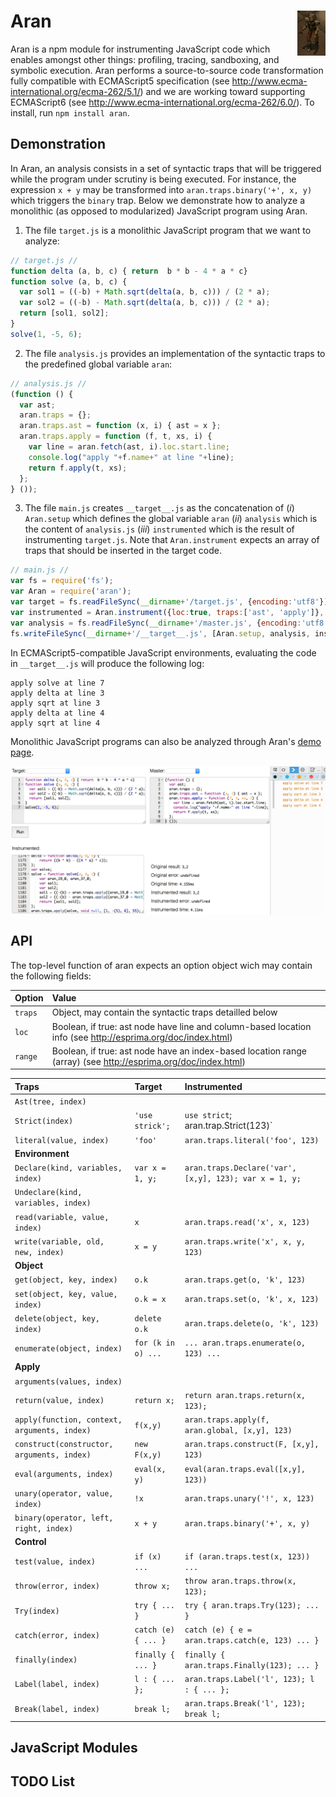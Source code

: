 # Aran <img src="aran.png" align="right" alt="aran-logo" title="Aran Linvail"/>

Aran is a npm module for instrumenting JavaScript code which enables amongst other things: profiling, tracing, sandboxing, and symbolic execution. Aran performs a source-to-source code transformation fully compatible with ECMAScript5 specification (see http://www.ecma-international.org/ecma-262/5.1/) and we are working toward supporting ECMAScript6 (see http://www.ecma-international.org/ecma-262/6.0/). To install, run `npm install aran`.

## Demonstration

In Aran, an analysis consists in a set of syntactic traps that will be triggered while the program under scrutiny is being executed.
For instance, the expression `x + y` may be transformed into `aran.traps.binary('+', x, y)` which triggers the `binary` trap.
Below we demonstrate how to analyze a monolithic (as opposed to modularized) JavaScript program using Aran.

1. The file `target.js` is a monolithic JavaScript program that we want to analyze:

  ```javascript
  // target.js //
  function delta (a, b, c) { return  b * b - 4 * a * c}
  function solve (a, b, c) {
    var sol1 = ((-b) + Math.sqrt(delta(a, b, c))) / (2 * a);
    var sol2 = ((-b) - Math.sqrt(delta(a, b, c))) / (2 * a);
    return [sol1, sol2];
  }
  solve(1, -5, 6);
  ```

2. The file `analysis.js` provides an implementation of the syntactic traps to the predefined global variable `aran`:

  ```javascript
  // analysis.js //
  (function () {
    var ast;
    aran.traps = {};
    aran.traps.ast = function (x, i) { ast = x };
    aran.traps.apply = function (f, t, xs, i) {
      var line = aran.fetch(ast, i).loc.start.line;
      console.log("apply "+f.name+" at line "+line);
      return f.apply(t, xs);
    };
  } ());
  ```

3. The file `main.js` creates `__target__.js` as the concatenation of (*i*) `Aran.setup` which defines the global variable `aran` (*ii*) `analysis` which is the content of `analysis.js` (*iii*) `instrumented` which is the result of instrumenting `target.js`. Note that `Aran.instrument` expects an array of traps that should be inserted in the target code.

  ```javascript
  // main.js //
  var fs = require('fs');
  var Aran = require('aran');
  var target = fs.readFileSync(__dirname+'/target.js', {encoding:'utf8'});
  var instrumented = Aran.instrument({loc:true, traps:['ast', 'apply']}, target);
  var analysis = fs.readFileSync(__dirname+'/master.js', {encoding:'utf8'});
  fs.writeFileSync(__dirname+'/__target__.js', [Aran.setup, analysis, instrumented].join('\n'));
  ```

In ECMAScript5-compatible JavaScript environments, evaluating the code in `__target__.js` will produce the following log: 

```
apply solve at line 7
apply delta at line 3
apply sqrt at line 3
apply delta at line 4
apply sqrt at line 4
```

Monolithic JavaScript programs can also be analyzed through Aran's [demo page](http://rawgit.com/lachrist/aran/master/glitterdust/demo.html).

<img src="demo.png" align="center" alt="demo-screenshot" title="Aran's demonstration page"/>

## API

The top-level function of aran expects an option object wich may contain the following fields:

Option  | Value
:-------|:----------------
`traps` | Object, may contain the syntactic traps detailled below
`loc`   | Boolean, if true: ast node have line and column-based location info (see http://esprima.org/doc/index.html)
`range` | Boolean, if true: ast node have an index-based location range (array) (see http://esprima.org/doc/index.html)

Traps | Target | Instrumented
:-----|:-------|:------------
`Ast(tree, index)` ||
`Strict(index)` | `'use strick';` | `use strict`; aran.trap.Strict(123)`
`literal(value, index)` | `'foo'` | `aran.traps.literal('foo', 123)`
**Environment** ||
`Declare(kind, variables, index)` | `var x = 1, y;` | `aran.traps.Declare('var', [x,y], 123); var x = 1, y;`
`Undeclare(kind, variables, index)` ||
`read(variable, value, index)` | `x` | `aran.traps.read('x', x, 123)` |
`write(variable, old, new, index)` | `x = y` | `aran.traps.write('x', x, y, 123)`
**Object** ||
`get(object, key, index)` | `o.k` | `aran.traps.get(o, 'k', 123)` 
`set(object, key, value, index)` | `o.k = x` | `aran.traps.set(o, 'k', x, 123)`
`delete(object, key, index)` | `delete o.k` | `aran.traps.delete(o, 'k', 123)`
`enumerate(object, index)` | `for (k in o) ...` | `... aran.traps.enumerate(o, 123) ...`
**Apply** ||
`arguments(values, index)` ||
`return(value, index)` | `return x;` | `return aran.traps.return(x, 123);`
`apply(function, context, arguments, index)` | `f(x,y)` | `aran.traps.apply(f, aran.global, [x,y], 123)`
`construct(constructor, arguments, index)` | `new F(x,y)` | `aran.traps.construct(F, [x,y], 123)`
`eval(arguments, index)` | `eval(x, y)` | `eval(aran.traps.eval([x,y], 123))`
`unary(operator, value, index)` | `!x` | `aran.traps.unary('!', x, 123)`
`binary(operator, left, right, index)` | `x + y` | `aran.traps.binary('+', x, y)`
**Control** ||
`test(value, index)` | `if (x) ...` | `if (aran.traps.test(x, 123)) ...`
`throw(error, index)` | `throw x;` | `throw aran.traps.throw(x, 123);`
`Try(index)` | `try { ... }` | `try { aran.traps.Try(123); ... }`
`catch(error, index)` | `catch (e) { ... }` | `catch (e) { e = aran.traps.catch(e, 123) ... }`
`finally(index)` | `finally { ... }` | `finally { aran.traps.Finally(123); ... }`
`Label(label, index)` | `l : { ... };` | `aran.traps.Label('l', 123); l : { ... };`
`Break(label, index)` | `break l;` | `aran.traps.Break('l', 123); break l;`

## JavaScript Modules



## TODO List